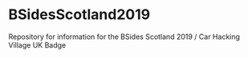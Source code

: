 # BSidesScotland2019
Repository for information for the BSides Scotland 2019 / Car Hacking Village UK Badge
